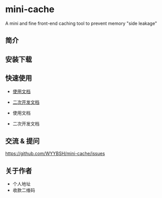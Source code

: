 # mini-cache
A mini and fine front-end caching tool to prevent memory "side leakage"

## 简介

## 安装下载

## 快速使用

 - [使用文档](./doc/use/README.md)
 - [二次开发文档](./doc/dev/README.md)

- 使用文档
- 二次开发文档

## 交流 & 提问
https://github.com/WYYBSH/mini-cache/issues 

## 关于作者

- 个人地址
- 收款二维码